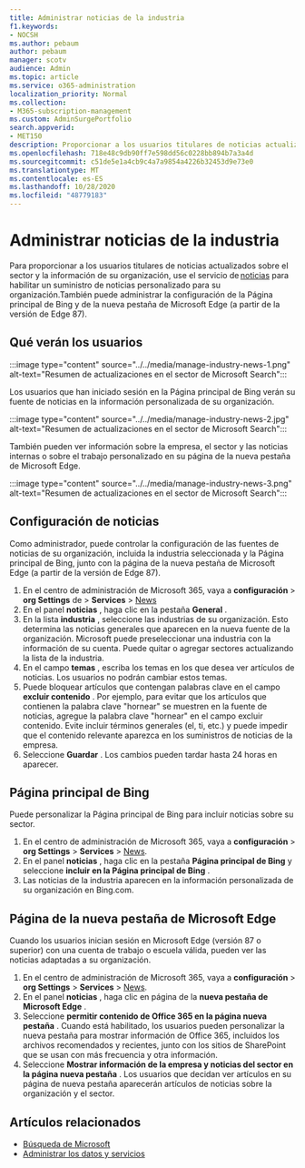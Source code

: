 ```yaml
---
title: Administrar noticias de la industria
f1.keywords:
- NOCSH
ms.author: pebaum
author: pebaum
manager: scotv
audience: Admin
ms.topic: article
ms.service: o365-administration
localization_priority: Normal
ms.collection:
- M365-subscription-management
ms.custom: AdminSurgePortfolio
search.appverid:
- MET150
description: Proporcionar a los usuarios titulares de noticias actualizados sobre el sector y la información de su organización, usar el servicio de noticias para habilitar un suministro de noticias personalizado para su organización.
ms.openlocfilehash: 718e48c9db90ff7e598dd56c0228bb894b7a3a4d
ms.sourcegitcommit: c51de5e1a4cb9c4a7a9854a4226b32453d9e73e0
ms.translationtype: MT
ms.contentlocale: es-ES
ms.lasthandoff: 10/28/2020
ms.locfileid: "48779183"
---
```

# <a name="manage-industry-news"></a>Administrar noticias de la industria

Para proporcionar a los usuarios titulares de noticias actualizados sobre el sector y la información de su organización, use el servicio de [noticias](https://admin.microsoft.com/adminportal/home?#/Settings/Services/:/Settings/L1/BingNews) para habilitar un suministro de noticias personalizado para su organización.También puede administrar la configuración de la Página principal de Bing y de la nueva pestaña de Microsoft Edge (a partir de la versión de Edge 87).

## <a name="what-your-users-will-see"></a>Qué verán los usuarios

:::image type="content" source="../../media/manage-industry-news-1.png" alt-text="Resumen de actualizaciones en el sector de Microsoft Search":::
 
Los usuarios que han iniciado sesión en la Página principal de Bing verán su fuente de noticias en la información personalizada de su organización.

:::image type="content" source="../../media/manage-industry-news-2.jpg" alt-text="Resumen de actualizaciones en el sector de Microsoft Search":::

También pueden ver información sobre la empresa, el sector y las noticias internas o sobre el trabajo personalizado en su página de la nueva pestaña de Microsoft Edge. 

:::image type="content" source="../../media/manage-industry-news-3.png" alt-text="Resumen de actualizaciones en el sector de Microsoft Search":::

## <a name="news-settings"></a>Configuración de noticias

Como administrador, puede controlar la configuración de las fuentes de noticias de su organización, incluida la industria seleccionada y la Página principal de Bing, junto con la página de la nueva pestaña de Microsoft Edge (a partir de la versión de Edge 87).

1. En el centro de administración de Microsoft 365, vaya a **configuración**  >  **org Settings** de  >  **Services**  >  [News](https://admin.microsoft.com/adminportal/home?#/Settings/Services/:/Settings/L1/BingNews)
2. En el panel **noticias** , haga clic en la pestaña **General** .
3. En la lista **industria** , seleccione las industrias de su organización. Esto determina las noticias generales que aparecen en la nueva fuente de la organización. Microsoft puede preseleccionar una industria con la información de su cuenta. Puede quitar o agregar sectores actualizando la lista de la industria.
4. En el campo **temas** , escriba los temas en los que desea ver artículos de noticias. Los usuarios no podrán cambiar estos temas.
5. Puede bloquear artículos que contengan palabras clave en el campo **excluir contenido** .  Por ejemplo, para evitar que los artículos que contienen la palabra clave "hornear" se muestren en la fuente de noticias, agregue la palabra clave "hornear" en el campo excluir contenido. Evite incluir términos generales (el, ti, etc.) y puede impedir que el contenido relevante aparezca en los suministros de noticias de la empresa.
6. Seleccione **Guardar** . Los cambios pueden tardar hasta 24 horas en aparecer.

## <a name="bing-homepage"></a>Página principal de Bing

Puede personalizar la Página principal de Bing para incluir noticias sobre su sector. 

1. En el centro de administración de Microsoft 365, vaya a **configuración**  >  **org Settings**  >  **Services**  >  [News](https://admin.microsoft.com/adminportal/home?#/Settings/Services/:/Settings/L1/BingNews). 
2. En el panel **noticias** , haga clic en la pestaña **Página principal de Bing** y seleccione **incluir en la Página principal de Bing** .
3. Las noticias de la industria aparecen en la información personalizada de su organización en Bing.com.

## <a name="microsoft-edge-new-tab-page"></a>Página de la nueva pestaña de Microsoft Edge 
Cuando los usuarios inician sesión en Microsoft Edge (versión 87 o superior) con una cuenta de trabajo o escuela válida, pueden ver las noticias adaptadas a su organización.

1. En el centro de administración de Microsoft 365, vaya a **configuración**  >  **org Settings**  >  **Services**  >  [News](https://admin.microsoft.com/adminportal/home?#/Settings/Services/:/Settings/L1/BingNews).
2. En el panel **noticias** , haga clic en página de la **nueva pestaña de Microsoft Edge** .
3. Seleccione **permitir contenido de Office 365 en la página nueva pestaña** . Cuando está habilitado, los usuarios pueden personalizar la nueva pestaña para mostrar información de Office 365, incluidos los archivos recomendados y recientes, junto con los sitios de SharePoint que se usan con más frecuencia y otra información.
4. Seleccione **Mostrar información de la empresa y noticias del sector en la página nueva pestaña** . Los usuarios que decidan ver artículos en su página de nueva pestaña aparecerán artículos de noticias sobre la organización y el sector.

## <a name="related-articles"></a>Artículos relacionados

- [Búsqueda de Microsoft](https://docs.microsoft.com/microsoftsearch/)
- [Administrar los datos y servicios](https://docs.microsoft.com/microsoft-365/admin/manage)
